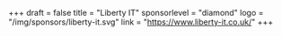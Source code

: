 +++
draft = false
title = "Liberty IT"
sponsorlevel = "diamond"
logo = "/img/sponsors/liberty-it.svg"
link = "https://www.liberty-it.co.uk/"
+++